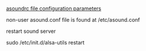 [asoundrc file configuration parameters](https://alsa.opensrc.org/Asoundrc)

non-user asound.conf file is found at /etc/asound.conf

restart sound server

sudo /etc/init.d/alsa-utils restart
